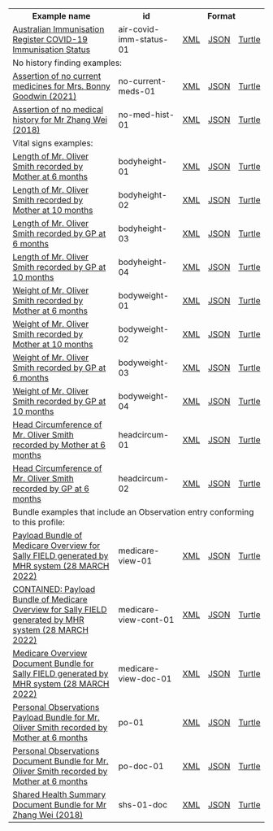 <table class="list" width="100%">            
   <tr>
     <th>Example name</th>
     <th>id</th>
     <th colspan="3">Format</th>
   </tr>
   <tr>
      <td><a href="Observation-air-covid-imm-status-01.html">Australian Immunisation Register COVID-19 Immunisation Status</a></td>
      <td>air-covid-imm-status-01</td>
      <td><a href="Observation-air-covid-imm-status-01.xml.html">XML</a></td>
      <td><a href="Observation-air-covid-imm-status-01.json.html">JSON</a></td>
      <td><a href="Observation-air-covid-imm-status-01.ttl.html">Turtle</a></td>
   </tr> 
   <tr>
      <td colspan="5">No history finding examples:</td>
   </tr>
   <tr>
      <td><a href="Observation-no-current-meds-01.html">Assertion of no current medicines for Mrs. Bonny Goodwin (2021)</a></td>
      <td>no-current-meds-01</td>
      <td><a href="Observation-no-current-meds-01.xml.html">XML</a></td>
      <td><a href="Observation-no-current-meds-01.json.html">JSON</a></td>
      <td><a href="Observation-no-current-meds-01.ttl.html">Turtle</a></td>
   </tr> 
   <tr>
      <td><a href="Observation-no-med-hist-01.html">Assertion of no medical history for Mr Zhang Wei (2018)</a></td>
      <td>no-med-hist-01</td>
      <td><a href="Observation-no-med-hist-01.xml.html">XML</a></td>
      <td><a href="Observation-no-med-hist-01.json.html">JSON</a></td>
      <td><a href="Observation-no-med-hist-01.ttl.html">Turtle</a></td>
   </tr> 
   <tr>
      <td colspan="5">Vital signs examples:</td>
   </tr>
   <tr>
      <td><a href="Observation-bodyheight-01.html">Length of Mr. Oliver Smith recorded by Mother at 6 months</a></td>
      <td>bodyheight-01</td>
      <td><a href="Observation-bodyheight-01.xml.html">XML</a></td>
      <td><a href="Observation-bodyheight-01.json.html">JSON</a></td>
      <td><a href="Observation-bodyheight-01.ttl.html">Turtle</a></td>
   </tr> 
   <tr>
      <td><a href="Observation-bodyheight-02.html">Length of Mr. Oliver Smith recorded by Mother at 10 months</a></td>
      <td>bodyheight-02</td>
      <td><a href="Observation-bodyheight-02.xml.html">XML</a></td>
      <td><a href="Observation-bodyheight-02.json.html">JSON</a></td>
      <td><a href="Observation-bodyheight-02.ttl.html">Turtle</a></td>
   </tr> 
   <tr>
      <td><a href="Observation-bodyheight-03.html">Length of Mr. Oliver Smith recorded by GP at 6 months</a></td>
      <td>bodyheight-03</td>
      <td><a href="Observation-bodyheight-03.xml.html">XML</a></td>
      <td><a href="Observation-bodyheight-03.json.html">JSON</a></td>
      <td><a href="Observation-bodyheight-03.ttl.html">Turtle</a></td>
   </tr> 
   <tr>
      <td><a href="Observation-bodyheight-04.html">Length of Mr. Oliver Smith recorded by GP at 10 months</a></td>
      <td>bodyheight-04</td>
      <td><a href="Observation-bodyheight-04.xml.html">XML</a></td>
      <td><a href="Observation-bodyheight-04.json.html">JSON</a></td>
      <td><a href="Observation-bodyheight-04.ttl.html">Turtle</a></td>
   </tr>
   <tr>
      <td><a href="Observation-bodyweight-01.html">Weight of Mr. Oliver Smith recorded by Mother at 6 months</a></td>
      <td>bodyweight-01</td>
      <td><a href="Observation-bodyweight-01.xml.html">XML</a></td>
      <td><a href="Observation-bodyweight-01.json.html">JSON</a></td>
      <td><a href="Observation-bodyweight-01.ttl.html">Turtle</a></td>
   </tr> 
   <tr>
      <td><a href="Observation-bodyweight-02.html">Weight of Mr. Oliver Smith recorded by Mother at 10 months</a></td>
      <td>bodyweight-02</td>
      <td><a href="Observation-bodyweight-02.xml.html">XML</a></td>
      <td><a href="Observation-bodyweight-02.json.html">JSON</a></td>
      <td><a href="Observation-bodyweight-02.ttl.html">Turtle</a></td>
   </tr> 
   <tr>
      <td><a href="Observation-bodyweight-03.html">Weight of Mr. Oliver Smith recorded by GP at 6 months</a></td>
      <td>bodyweight-03</td>
      <td><a href="Observation-bodyweight-03.xml.html">XML</a></td>
      <td><a href="Observation-bodyweight-03.json.html">JSON</a></td>
      <td><a href="Observation-bodyweight-03.ttl.html">Turtle</a></td>
   </tr> 
   <tr>
      <td><a href="Observation-bodyweight-04.html">Weight of Mr. Oliver Smith recorded by GP at 10 months</a></td>
      <td>bodyweight-04</td>
      <td><a href="Observation-bodyweight-04.xml.html">XML</a></td>
      <td><a href="Observation-bodyweight-04.json.html">JSON</a></td>
      <td><a href="Observation-bodyweight-04.ttl.html">Turtle</a></td>
   </tr>  
   <tr>
      <td><a href="Observation-headcircum-01.html">Head Circumference of Mr. Oliver Smith recorded by Mother at 6 months</a></td>
      <td>headcircum-01</td>
      <td><a href="Observation-headcircum-01.xml.html">XML</a></td>
      <td><a href="Observation-headcircum-01.json.html">JSON</a></td>
      <td><a href="Observation-headcircum-01.ttl.html">Turtle</a></td>
   </tr> 
   <tr>
      <td><a href="Observation-headcircum-02.html">Head Circumference of Mr. Oliver Smith recorded by GP at 6 months</a></td>
      <td>headcircum-02</td>
      <td><a href="Observation-headcircum-02.xml.html">XML</a></td>
      <td><a href="Observation-headcircum-02.json.html">JSON</a></td>
      <td><a href="Observation-headcircum-02.ttl.html">Turtle</a></td>
   </tr>  
   <tr>
      <td colspan="5">Bundle examples that include an Observation entry conforming to this profile:</td>
   </tr>
   <tr>
      <td><a href="Bundle-medicare-view-01.html">Payload Bundle of Medicare Overview for Sally FIELD generated by MHR system (28 MARCH 2022)</a></td>
      <td>medicare-view-01</td>
      <td><a href="Bundle-medicare-view-01.xml.html">XML</a></td>
      <td><a href="Bundle-medicare-view-01.json.html">JSON</a></td>
      <td><a href="Bundle-medicare-view-01.ttl.html">Turtle</a></td>
   </tr>
   <tr>
      <td><a href="Bundle-medicare-view-cont-01.html">CONTAINED: Payload Bundle of Medicare Overview for Sally FIELD generated by MHR system (28 MARCH 2022)</a></td>
      <td>medicare-view-cont-01</td>
      <td><a href="Bundle-medicare-view-cont-01.xml.html">XML</a></td>
      <td><a href="Bundle-medicare-view-cont-01.json.html">JSON</a></td>
      <td><a href="Bundle-medicare-view-cont-01.ttl.html">Turtle</a></td>
   </tr> 
    <tr>
      <td><a href="Bundle-medicare-view-doc-01.html">Medicare Overview Document Bundle for Sally FIELD generated by MHR system (28 MARCH 2022)</a></td>
      <td>medicare-view-doc-01</td>
      <td><a href="Bundle-medicare-view-doc-01.xml.html">XML</a></td>
      <td><a href="Bundle-medicare-view-doc-01.json.html">JSON</a></td>
      <td><a href="Bundle-medicare-view-doc-01.ttl.html">Turtle</a></td>
   </tr>
   <tr>
      <td><a href="Bundle-po-01.html">Personal Observations Payload Bundle for Mr. Oliver Smith recorded by Mother at 6 months</a></td>
      <td>po-01</td>
      <td><a href="Bundle-po-01.xml.html">XML</a></td>
      <td><a href="Bundle-po-01.json.html">JSON</a></td>
      <td><a href="Bundle-po-01.ttl.html">Turtle</a></td>
   </tr>
   <tr>
      <td><a href="Bundle-po-doc-01.html">Personal Observations Document Bundle for Mr. Oliver Smith recorded by Mother at 6 months</a></td>
      <td>po-doc-01</td>
      <td><a href="Bundle-po-doc-01.xml.html">XML</a></td>
      <td><a href="Bundle-po-doc-01.json.html">JSON</a></td>
      <td><a href="Bundle-po-doc-01.ttl.html">Turtle</a></td>
   </tr>
   <tr>
      <td><a href="Bundle-shs-01-doc.html">Shared Health Summary Document Bundle for Mr Zhang Wei (2018)</a></td>
      <td>shs-01-doc</td>
      <td><a href="Bundle-shs-01-doc.xml.html">XML</a></td>
      <td><a href="Bundle-shs-01-doc.json.html">JSON</a></td>
      <td><a href="Bundle-shs-01-doc.ttl.html">Turtle</a></td>
   </tr>                  
</table>